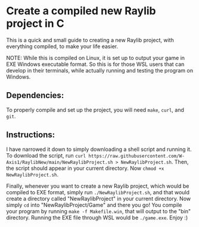 # Create a compiled new Raylib project in C
This is a quick and small guide to creating a new Raylib project, with everything compiled, to make your life easier.

NOTE: While this is compiled on Linux, it is set up to output your game in EXE Windows executable format. So this is for those WSL users that can develop in their
terminals, while actually running and testing the program on Windows.

## Dependencies:
To properly compile and set up the project, you will need `make`, `curl`, and `git`.

## Instructions:
I have narrowed it down to simply downloading a shell script and running it.
To download the script, run `curl https://raw.githubusercontent.com/W-Axis1/RaylibNew/main/NewRaylibProject.sh > NewRaylibProject.sh`.
Then, the script should appear in your current directory. Now `chmod +x NewRaylibProject.sh`.

Finally, whenever you want to create a new Raylib project, which would be compiled to EXE format, simply run `./NewRaylibProject.sh`, and that would create a directory called "NewRaylibProject" in your current directory. Now simply `cd` into "NewRaylibProject/Game" and there you go! You compile your program by running `make -f Makefile.win`, that will output to the "bin" directory. Running the EXE file through WSL would be `./game.exe`. Enjoy :)

